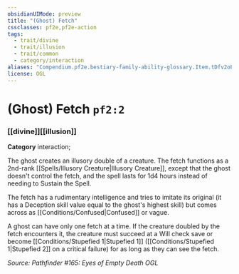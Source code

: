 ```yaml
---
obsidianUIMode: preview
title: "(Ghost) Fetch"
cssclasses: pf2e,pf2e-action
tags:
  - trait/divine
  - trait/illusion
  - trait/common
  - category/interaction
aliases: "Compendium.pf2e.bestiary-family-ability-glossary.Item.tDfv2oEPal19NtSM"
license: OGL
---
```

# (Ghost) Fetch `pf2:2`

### [[divine]][[illusion]]

**Category** interaction; 




The ghost creates an illusory double of a creature. The fetch functions as a 2nd-rank [[Spells/Illusory Creature|Illusory Creature]], except that the ghost doesn't control the fetch, and the spell lasts for 1d4 hours instead of needing to Sustain the Spell.

The fetch has a rudimentary intelligence and tries to imitate its original (it has a Deception skill value equal to the ghost's highest skill) but comes across as [[Conditions/Confused|Confused]] or vague.

A ghost can have only one fetch at a time. If the creature doubled by the fetch encounters it, the creature must succeed at a Will check save or become [[Conditions/Stupefied 1|Stupefied 1]] ([[Conditions/Stupefied 1|Stupefied 2]] on a critical failure) for as long as they can see the fetch.

*Source: Pathfinder #165: Eyes of Empty Death*
*OGL*
